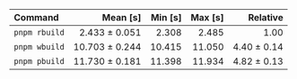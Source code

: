 | Command | Mean [s] | Min [s] | Max [s] | Relative |
|:---|---:|---:|---:|---:|
| `pnpm rbuild` | 2.433 ± 0.051 | 2.308 | 2.485 | 1.00 |
| `pnpm wbuild` | 10.703 ± 0.244 | 10.415 | 11.050 | 4.40 ± 0.14 |
| `pnpm pbuild` | 11.730 ± 0.181 | 11.398 | 11.934 | 4.82 ± 0.13 |
